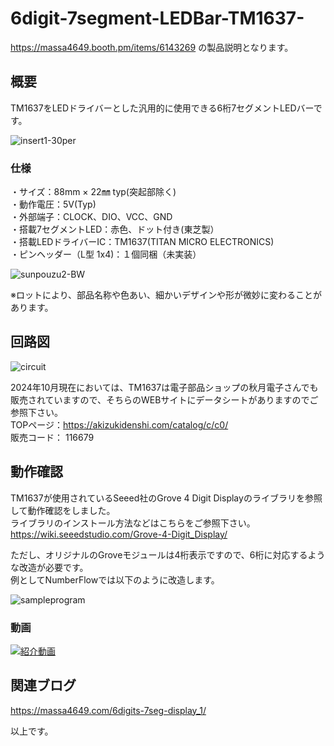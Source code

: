 # 6digit-7segment-LEDBar-TM1637-  
https://massa4649.booth.pm/items/6143269 の製品説明となります。  

## 概要
TM1637をLEDドライバーとした汎用的に使用できる6桁7セグメントLEDバーです。  
  
![insert1-30per](https://github.com/user-attachments/assets/d60c0bd2-3fb8-4f34-a25b-a707be49f322)

### 仕様  
・サイズ：88mm × 22㎜ typ(突起部除く)  
・動作電圧：5V(Typ)  
・外部端子：CLOCK、DIO、VCC、GND  
・搭載7セグメントLED：赤色、ドット付き(東芝製）  
・搭載LEDドライバーIC：TM1637(TITAN MICRO ELECTRONICS)  
・ピンヘッダー（L型 1x4)：１個同梱（未実装）  

![sunpouzu2-BW](https://github.com/user-attachments/assets/46414426-bff4-4f71-b595-2512450ec660)  
  
※ロットにより、部品名称や色あい、細かいデザインや形が微妙に変わることがあります。  

## 回路図  
![circuit](https://github.com/user-attachments/assets/39b5bd9e-6820-4d5a-8c89-0d59f00a4d8c)  

2024年10月現在においては、TM1637は電子部品ショップの秋月電子さんでも販売されていますので、そちらのWEBサイトにデータシートがありますのでご参照下さい。  
TOPページ：https://akizukidenshi.com/catalog/c/c0/  
販売コード：	116679  

## 動作確認
TM1637が使用されているSeeed社のGrove 4 Digit Displayのライブラリを参照して動作確認をしました。  
ライブラリのインストール方法などはこちらをご参照下さい。  
https://wiki.seeedstudio.com/Grove-4-Digit_Display/  

ただし、オリジナルのGroveモジュールは4桁表示ですので、6桁に対応するような改造が必要です。  
例としてNumberFlowでは以下のように改造します。  
  
![sampleprogram](https://github.com/user-attachments/assets/e0b282fa-5f44-48ce-9f28-e91b9e3470ee)  

### 動画  
[![紹介動画]()](https://youtu.be/z4yhNrQsWkc)  

## 関連ブログ
https://massa4649.com/6digits-7seg-display_1/  

以上です。
